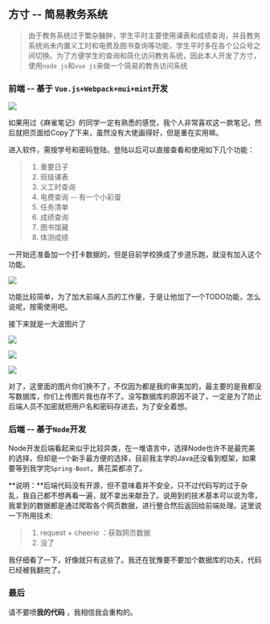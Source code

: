 ## 方寸 -- 简易教务系统

>由于教务系统过于繁杂臃肿，学生平时主要使用课表和成绩查询，并且教务系统尚未内置义工时和电费及图书查询等功能，学生平时多在各个公众号之间切换。为了方便学生的查询和简化访问教务系统，因此本人开发了方寸，使用`node js`和`vue js`来做一个简易的教务访问系统

### 前端 -- 基于 `Vue.js+Webpack+mui+mint`开发

![](https://note.youdao.com/yws/public/resource/f7203e9764b97de5a929d6fe8b56c508/xmlnote/WEBRESOURCE9b79d88a5b7f966e887a6e5b3633cdde/245)

如果用过《麻雀笔记》的同学一定有熟悉的感觉，我个人非常喜欢这一款笔记，然后就把页面给Copy了下来，虽然没有大佬画得好，但是重在实用嘛。

进入软件，需按学号和密码登陆，登陆以后可以直接查看和使用如下几个功能：

>1. 重要日子
>2. 班级课表
>3. 义工时查询
>4. 电费查询 -- 有一个小彩蛋
>5. 任务清单
>6. 成绩查询
>7. 图书馆藏
>8. 体测成绩

一开始还准备加一个打卡数据的，但是目前学校换成了步道乐跑，就没有加入这个功能。

![](https://note.youdao.com/yws/public/resource/f7203e9764b97de5a929d6fe8b56c508/xmlnote/WEBRESOURCE3c4e86776a441472d8611cdd1ba93d8a/249)

功能比较简单，为了加大前端人员的工作量，于是让他加了一个TODO功能，怎么说呢，按需使用吧。

接下来就是一大波图片了

![](https://note.youdao.com/yws/public/resource/f7203e9764b97de5a929d6fe8b56c508/xmlnote/WEBRESOURCE104c981ae2ee9044da5842875c28c2e8/255)

![](https://note.youdao.com/yws/public/resource/f7203e9764b97de5a929d6fe8b56c508/xmlnote/WEBRESOURCE0c1c78eb75c4e56b4794ac26de14ea95/251)

![](https://note.youdao.com/yws/public/resource/f7203e9764b97de5a929d6fe8b56c508/xmlnote/WEBRESOURCE6dc438d80203b7b818a3eadb16d54e0a/257)

对了，这里面的图片你们换不了，不仅因为都是我的审美加的，最主要的是我都没写数据库，你们上传图片我也存不了。没写数据库的原因不说了，一定是为了防止后端人员不加密就把用户名和密码存进去，为了安全着想。

### 后端 -- 基于`Node`开发

Node开发后端看起来似乎比较异类，在一堆语言中，选择Node也许不是最完美的选择，但却是一个新手最方便的选择，目前我主学的Java还没看到框架，如果要等到我学完`Spring-Boot`，黄花菜都凉了。

**说明：**后端代码没有开源，但不意味着并不安全，只不过代码写的过于杂乱，我自己都不想再看一遍，就不拿出来献丑了。说用到的技术基本可以说为零，我拿到的数据都是通过爬取各个网页数据，进行整合然后返回给前端处理。这里说一下所用技术:

>1. request + cheerio ：获取网页数据
>2. 没了

我仔细看了一下，好像就只有这些了。我还在犹豫要不要加个数据库的功夫，代码已经被我翻完了。

### 最后

请不要喷**我的代码** ，我相信我会重构的。
